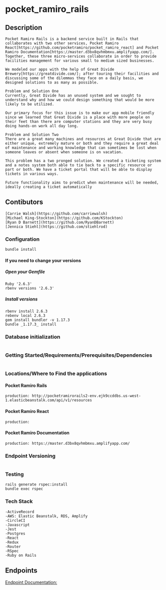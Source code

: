 # pocket_ramiro_rails

## Description
```
Pocket Ramiro Rails is a backend service built in Rails that collaborates with two other services, Pocket Ramiro React[https://github.com/pocketramiro/pocket_ramiro_react] and Pocket Ramiro Documentation[https://master.d3bx8qvhmbmxu.amplifyapp.com/]. Together, these three micro-services collaborate in order to provide facilities management for various small to medium sized businesses.

We modeled our apps with the help of Great Divide Brewery[https://greatdivide.com/]; after touring their facilities and discussing some of the dilemmas they face on a daily basis, we designed solutions to as many as possible.

Problem and Solution One
Currently, Great Divide has an unused system and we sought to understand why and how we could design something that would be more likely to be utilized.

Our primary focus for this issue is to make our app mobile friendly since we learned that Great Divide is a place with more people on their feet than there are computer stations and they are very busy doing hands-on work all day long.

Problem and Solution Two
There are a great many machines and resources at Great Divide that are either unique, extremely mature or both and they require a great deal of maintenance and working knowledge that can sometimes be lost when someone leaves or absent when someone is on vacation.

This problem has a two pronged solution. We created a ticketing system and a notes system both able to tie back to a specific resource or part or both. We have a ticket portal that will be able to display tickets in various ways.

Future functionality aims to predict when maintenance will be needed, ideally creating a ticket automatically
```
## Contibutors
```
[Carrie Walsh](https://github.com/carriewalsh)
[Michael King-Stockton](https://github.com/KStockton)
[Ryan D Barnett](https://github.com/RyanDBarnett)
[Jennica Stiehl](https://github.com/stiehlrod)
```
### Configuration
```
bundle install
 ```
#### If you need to change your versions
##### Open your Gemfile
```
Ruby '2.6.3'
rbenv versions '2.6.3'
```
##### Install versions
```
rbenv install 2.6.3
rebenv local 2.6.3
gem install bundler -v 1.17.3
bundle _1.17.3_ install
```

### Database initialization
```rake db:{create,migrate,seed}
```
### Getting Started/Requirements/Prerequisites/Dependencies
```Ruby version: ruby 2.6.3
```
### Locations/Where to Find the applications
#### Pocket Ramiro Rails
```development: localhost:3000/api/v1/resources
production: http://pocketramirorails2-env.ejk9ccddbs.us-west-1.elasticbeanstalk.com/api/v1/resources
```
#### Pocket Ramiro React
```development: localhost:3000
production:
```
#### Pocket Ramiro Documentation
```development: localhost:3000
production: https://master.d3bx8qvhmbmxu.amplifyapp.com/
```
### Endpoint Versioning
```v1  7/18/2019
```
### Testing
```
rails generate rspec:install
bundle exec rspec
```
### Tech Stack
```
-ActiveRecord  
-AWS: Elastic Beanstalk, RDS, Amplify
-CircleCI
-Javascript
-Jest
-Postgres
-React
-Redux
-Router
-RSpec
-Ruby on Rails
```

## Endpoints
[Endpoint Documentation:](https://master.d3bx8qvhmbmxu.amplifyapp.com/)
